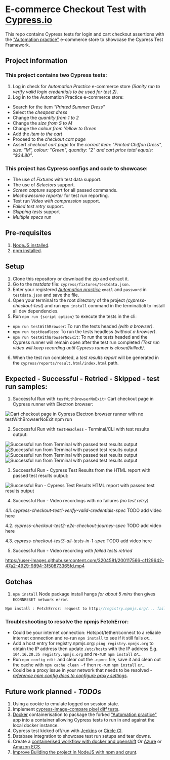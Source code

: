 # E-commerce Checkout Test with [Cypress.io](https://www.cypress.io/)
This repo contains Cypress tests for login and cart checkout assertions with the ["Automation practice"](http://automationpractice.com/) e-commerce store to showcase the Cypress Test Framework.

## Project information
### This project contains two Cypress tests:
1. Log in check for *Automation Practice* e-commerce store *(Sanity run to verify valid login credentials to be used for test 2)*.
2. Log in to the Automation Practice e-commerce store:
- Search for the item *"Printed Summer Dress"*
- Select the *cheapest dress*
- Change the *quantity from 1 to 2*
- Change the *size from S to M*
- Change the *colour from Yellow to Green*
- Add the *item to the cart*
- Proceed to the *checkout cart page*
- Assert *checkout cart page* for the *correct item: "Printed Chiffon Dress", size: "M", colour: "Green", quantity: "2" and cart price total equals: "$34.80"*.

### This project has Cypress configs and code to showcase:
- The use of *Fixtures* with test data support.
- The use of *Selectors* support.
- *Screen capture* support for all passed commands.
- *Mochawesome reporter* for test run reporting.
- Test run *Video with compression* support.
- *Failed test retry* support.
- *Skipping tests* support
- *Multiple specs* run

## Pre-requisites
1. [NodeJS installed](https://nodejs.org/en/download/).
2. [npm installed](https://docs.npmjs.com/downloading-and-installing-node-js-and-npm/).

## Setup
1. Clone this repository or download the zip and extract it.
2. Go to the *testdata* file: `cypress/fixtures/testdata.json`.
3. Enter your registered [*Automation practice*](http://automationpractice.com/) `email` and `password` in `testdata.json` and save the file.
4. Open your terminal to the root directory of the project *(cypress-checkout-test)* and run `npm install` command in the terminal/cli to install all dev dependencies.
5. Run `npm run {script option}` to execute the tests in the cli:
- `npm run testWithBrowser`: To run the tests headed *(with a browser)*.
- `npm run testHeadless`: To run the tests headless *(without a browser)*.
- `npm run testWithBrowserNoExit`: To run the tests headed and the Cypress runner will remain open after the test run completed *(Test run video will keep recording until Cypress runner is closed/killed!)*.
6. When the test run completed, a *test results report* will be generated in the `cypress/reports/result.html/index.html` path.

## Expected - Successful - Retried - Skipped - test run samples:

1. Successful Run with `testWithBrowserNoExit`- Cart checkout page in Cypress runner with Electron browser:

![Cart checkout page in Cypress Electron browser runner with no testWithBrowserNoExit npm run](Cypress_Electron_runner_cart_page.jpg)

2. Successful Run with `testHeadless` - Terminal/CLI with test results output:

![Successful run from Terminal with passed test results output](terminal_cypress1.jpg)
![Successful run from Terminal with passed test results output](terminal_cypress2.jpg)
![Successful run from Terminal with passed test results output](terminal_cypress3.jpg)
![Successful run from Terminal with passed test results output](terminal_cypress4.jpg)

3. Successful Run - Cypress Test Results from the HTML report with passed test results output:

![Successful Run - Cypress Test Results HTML report with passed test results output](Cypress_Test_Results_html_report.jpg)

4. Successful Run - Video recordings with no failures *(no test retry)*

4.1. *cypress-checkout-test1-verify-valid-credentials-spec*
TODO add video here

4.2. *cypress-checkout-test2-e2e-checkout-journey-spec*
TODO add video here

4.3. *cypress-checkout-test3-all-tests-in-1-spec*
TODO add video here

5. Successful Run - Video recording with *failed tests retried*

https://user-images.githubusercontent.com/3204581/200117566-cf129642-47a2-4929-9894-3f50873365fd.mp4

## Gotchas

1. `npm install` Node package install hangs *for about 5 mins* then gives `ECONNRESET network error`.

```js
Npm install : FetchError: request to http://registry.npmjs.org/... failed, reason: read ECONNRESET
```

### Troubleshooting to resolve the npmjs FetchError:
- Could be your internet connection: Hotspot/tether/connect to a reliable internet connection and re-run `npm install` to see if it still fails *or...*
- Add a host entry for registry.npmjs.org: `ping registry.npmjs.org` to obtain the IP address then update `/etc/hosts` with the IP address E.g. `104.16.20.35 registry.npmjs.org` and re-run `npm install` *or...*
- Run `npm config edit` and clear out the `.npmrc` file, save it and clean out the cache with `npm cache clean -f` then re-run `npm install` *or...*
- Could be a proxy issue in your network that needs to be resolved - [*reference npm config docs to configure proxy settings*](https://docs.npmjs.com/cli/v8/using-npm/config#proxy).

## Future work planned - *TODOs*

1. Using a cookie to emulate logged on session state.
2. Implement [cypress-image-compare pixel diff tests](https://www.npmjs.com/package/cypress-image-compare).
3. [Docker](https://www.docker.com/) containerisation to package the forked ["Automation practice"](http://automationpractice.com/) app into a container allowing Cypress tests to run in and against the local docker instance.
4. Cypress test kicked off/run with [Jenkins](https://www.jenkins.io/) or [Circle CI](https://circleci.com/).
5. Database integration to showcase test run setups and tear downs.
6. Create a [containerised workflow with docker and openshift](https://github.com/OBVIOCO/cypress-checkout-test/new/main?filename=.github%2Fworkflows%2Fopenshift.yml&workflow_template=deployments%2Fopenshift) Or [Azure](https://github.com/OBVIOCO/cypress-checkout-test/new/main?filename=.github%2Fworkflows%2Fazure-webapps-node.yml&workflow_template=deployments%2Fazure-webapps-node) or [Amazon ECS](https://github.com/OBVIOCO/cypress-checkout-test/new/main?filename=.github%2Fworkflows%2Faws.yml&workflow_template=deployments%2Faws).
7. [Improve Building the project in NodeJS with npm and grunt](https://github.com/OBVIOCO/cypress-checkout-test/new/main?filename=.github%2Fworkflows%2Fnpm-grunt.yml&workflow_template=ci%2Fnpm-grunt).
